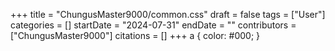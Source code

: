 +++
title = "ChungusMaster9000/common.css"
draft = false
tags = ["User"]
categories = []
startDate = "2024-07-31"
endDate = ""
contributors = ["ChungusMaster9000"]
citations = []
+++
a { color: #000; }

